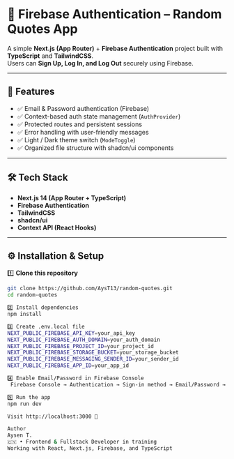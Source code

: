 # 🔐 Firebase Authentication – Random Quotes App

A simple **Next.js (App Router)** + **Firebase Authentication** project built with **TypeScript** and **TailwindCSS**.  
Users can **Sign Up, Log In, and Log Out** securely using Firebase.  

---

## 🚀 Features

- ✅ Email & Password authentication (Firebase)
- ✅ Context-based auth state management (`AuthProvider`)
- ✅ Protected routes and persistent sessions
- ✅ Error handling with user-friendly messages
- ✅ Light / Dark theme switch (`ModeToggle`)
- ✅ Organized file structure with shadcn/ui components

---

## 🛠️ Tech Stack

- **Next.js 14 (App Router + TypeScript)**
- **Firebase Authentication**
- **TailwindCSS**
- **shadcn/ui**
- **Context API (React Hooks)**

---

## ⚙️ Installation & Setup

1️⃣ **Clone this repository**
```bash
git clone https://github.com/AysT13/random-quotes.git
cd random-quotes

2️⃣ Install dependencies
npm install

3️⃣ Create .env.local file
NEXT_PUBLIC_FIREBASE_API_KEY=your_api_key
NEXT_PUBLIC_FIREBASE_AUTH_DOMAIN=your_auth_domain
NEXT_PUBLIC_FIREBASE_PROJECT_ID=your_project_id
NEXT_PUBLIC_FIREBASE_STORAGE_BUCKET=your_storage_bucket
NEXT_PUBLIC_FIREBASE_MESSAGING_SENDER_ID=your_sender_id
NEXT_PUBLIC_FIREBASE_APP_ID=your_app_id

4️⃣ Enable Email/Password in Firebase Console
 Firebase Console → Authentication → Sign-in method → Email/Password → Enable

5️⃣ Run the app
npm run dev

Visit http://localhost:3000 🎉

Author
Aysen T.
🇨🇾 • Frontend & Fullstack Developer in training
Working with React, Next.js, Firebase, and TypeScript
